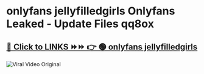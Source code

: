 
 # onlyfans jellyfilledgirls Onlyfans Leaked - Update Files qq8ox

## <h2><a href="https://clipsfans.com/onlyfans_jellyfilledgirls&ref=git">🔗 Click to LINKS ⏩⏩ 👉 🟢 onlyfans jellyfilledgirls </a></h2>

<a href="https://clipsfans.com/onlyfans_jellyfilledgirls&ref=git" rel="nofollow" data-target="animated-image.originalLink"><img src="https://i.ibb.co.com/xMMVF88/686577567.gif" alt="Viral Video Original" style="max-width: 100%; display: inline-block;" data-target="animated-image.originalImage"></a>

